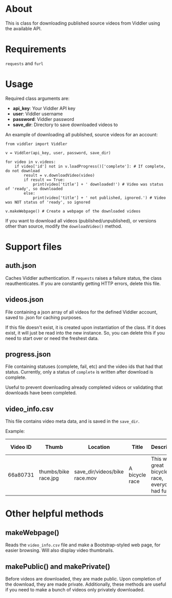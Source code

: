 # About

This is class for downloading published source videos from Viddler using the available API.

# Requirements
`requests` and `furl`

# Usage

Required class arguments are:

- **api_key**: Your Viddler API key
- **user**: Viddler username
- **password**: Viddler password
- **save_dir**: Directory to save downloaded videos to

An example of downloading all published, source videos for an account:
```
from viddler import Viddler

v = Viddler(api_key, user, password, save_dir)

for video in v.videos:
    if video['id'] not in v.loadProgress()['complete']: # If complete, do not download
        result = v.downloadVideo(video)
        if result == True:
            print(video['title'] + ' downloaded!') # Video was status of 'ready', so downloaded
        else:
            print(video['title'] + ' not published, ignored.') # Video was NOT status of 'ready', so ignored

v.makeWebpage() # Create a webpage of the downloaded videos
```

If you want to download all videos (published/unpublished), or versions other than source, modify the `downloadVideo()` method.

# Support files

## auth.json
Caches Viddler authentication. If `requests` raises a failure status, the class reauthenticates. If you are constantly getting HTTP errors, delete this file.

## videos.json
File containing a json array of all videos for the defined Viddler account, saved to .json for caching purposes.

If this file doesn't exist, it is created upon instantiation of the class. If it does exist, it will just be read into the new instance. So, you can delete this if you need to start over or need the freshest data.

## progress.json
File containing statuses (complete, fail, etc) and the video ids that had that status. Currently, only a status of `complete` is written after download is complete.

Useful to prevent downloading already completed videos or validating that downloads have been completed.

## video_info.csv
This file contains video meta data, and is saved in the `save_dir`.

Example:

| Video ID | Thumb | Location | Title | Description | Published | View Count | Impression Count |
| --- | --- | --- | --- | --- | --- | --- | --- |
| 66a80731 | thumbs/bike race.jpg | save_dir/videos/bike race.mov	| A bicycle race | This was a great bicycle race, everyone had fun. | 12/8/16 12:25 | 10000 | 10000 |

# Other helpful methods

## makeWebpage()
Reads the `video_info.csv` file and make a Bootstrap-styled web page, for easier browsing. Will also display video thumbnails.

## makePublic() and makePrivate()
Before videos are downloaded, they are made public. Upon completion of the download, they are made private. Additionally, these methods are useful if you need to make a bunch of videos only privately downloaded.